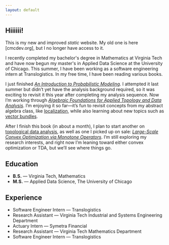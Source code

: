 ```yaml
---
layout: default
---
```

## Hiiiiii!

This is my new and improved *static* website. My old one is here [cmcdev.org], but I no longer have access to it.

I recently completed my bachelor's degree in Mathematics at Virginia Tech and have now begun my master's in Applied Data Science at the University of Chicago. This summer, I have been working as a software engineering intern at Translogistics. In my free time, I have been reading various books.

I just finished [*An Introduction to Probabilistic Modeling*](https://link.springer.com/book/10.1007/978-1-4612-1046-7). I attempted it last summer but didn’t yet have the analysis background required, so it was exciting to revisit it this year after completing my analysis sequence. Now I’m working through *[Algebraic Foundations for Applied Topology and Data Analysis](https://link.springer.com/book/10.1007/978-3-031-06664-1)*. I’m enjoying it so far—it’s fun to revisit concepts from my abstract algebra class, like [localization](https://en.wikipedia.org/wiki/Localization_(commutative_algebra)), while also learning about new topics such as [vector bundles](https://en.wikipedia.org/wiki/Vector_bundle).

After I finish this book (in about a month), I plan to start another on [topological data analysis](https://en.wikipedia.org/wiki/Topological_data_analysis), as well as one I picked up on sale: [*Large-Scale Convex Optimization via Monotone Operators*](https://www.cambridge.org/core/books/largescale-convex-optimization/2A7F8E7428BFA4EDB8AFACA11AB97E4C). I’m still exploring my research interests, and right now I’m leaning toward either convex optimization or TDA, but we’ll see where things go.


## Education
- **B.S.** — Virginia Tech, Mathematics
- **M.S.** — Applied Data Science, The University of Chicago

## Experience
- Software Engineer Intern — Translogistics
- Research Assistant — Virginia Tech Industrial and Systems Engineering Department
- Actuary Intern — Symetra Financial
- Research Assistant — Virginia Tech Mathematics Department
- Software Engineer Intern — Translogistics